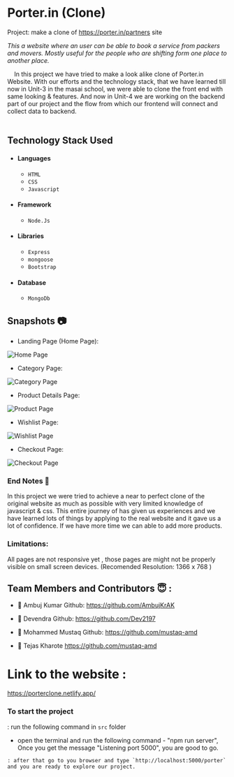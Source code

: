 # Porter.in (Clone)
Project: make a clone of https://porter.in/partners site

*This a website where an user can be able to book a service from packers and movers. Mostly useful for the people who are shifting form one place to another place.*

&nbsp;&nbsp;&nbsp;&#160;In this project we have tried to make a look alike clone of Porter.in Website. With our efforts and the technology stack, that we have learned till now in Unit-3 in the masai school, we were able to clone the front end with same looking & features. And now in Unit-4 we are working on the backend part of our project and the flow from which our frontend will connect and collect data to backend. <br><br>



## Technology Stack Used

- #### Languages
  - `HTML`
  - `CSS`
  - `Javascript`
- #### Framework
  - `Node.Js`
- #### Libraries
  - `Express`
  - `mongoose`
  - `Bootstrap`
- #### Database
  - `MongoDb`

## Snapshots 📷
- Landing Page (Home Page):
  
![Home Page]()

- Category Page:
  
![Category Page]()

- Product Details Page:
  
![Product Page]()

- Wishlist Page:
  
![Wishlist Page]()

- Checkout Page:
  
![Checkout Page]()

### End Notes 📑
In this project we were tried to achieve a near to perfect clone of the original website as much as possible with very limited knowledge of javascript & css. This entire journey of has given us experiences and we have learned lots of things by applying to the real website and it gave us a lot of confidence. If we have more time we can able to add more products.

### Limitations:
All pages are not responsive yet , those pages are might not be properly visible on small screen devices.
(Recomended Resolution: 1366 x 768 )

## Team Members and Contributors 😇 :

- 👤 Ambuj Kumar
  Github: https://github.com/AmbujKrAK
  
- 👤 Devendra
  Github: https://github.com/Dev2197
  
- 👤 Mohammed Mustaq
  Github: https://github.com/mustaq-amd
  
- 👤 Tejas Kharote
  https://github.com/mustaq-amd


# Link to the website : 
https://porterclone.netlify.app/

### To start the project

: run the following command in `src` folder

- open the terminal and run the following command - "npm run server", Once you get the message "Listening port 5000", you are good to go.

```
: after that go to you browser and type `http://localhost:5000/porter` and you are ready to explore our project.





